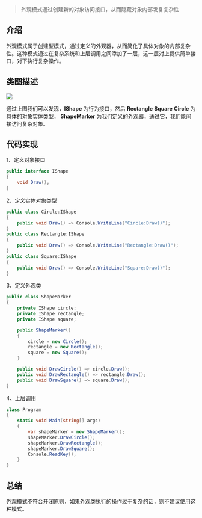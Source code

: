 ﻿> 外观模式通过创建新的对象访问接口，从而隐藏对象内部发复复杂性

## 介绍

外观模式属于创建型模式，通过定义的外观器，从而简化了具体对象的内部复杂性。这种模式通过在复杂系统和上层调用之间添加了一层，这一层对上提供简单接口，对下执行复杂操作。

## 类图描述

![](https://img2018.cnblogs.com/blog/749711/201811/749711-20181125181113360-1759505360.png)

通过上图我们可以发现，**IShape** 为行为接口，然后 **Rectangle** **Square** **Circle** 为具体的对象实体类型， **ShapeMarker** 为我们定义的外观器，通过它，我们能间接访问复杂对象。

## 代码实现

1、定义对象接口

```C#
public interface IShape
{
    void Draw();
}
```

2、定义实体对象类型

```C#
public class Circle:IShape
{
    public void Draw() => Console.WriteLine("Circle:Draw()");
}
public class Rectangle:IShape
{
    public void Draw() => Console.WriteLine("Rectangle:Draw()");
}
public class Square:IShape
{
    public void Draw() => Console.WriteLine("Square:Draw()");
}
```

3、定义外观类

```C#
public class ShapeMarker
{
    private IShape circle;
    private IShape rectangle;
    private IShape square;

    public ShapeMarker()
    {
        circle = new Circle();
        rectangle = new Rectangle();
        square = new Square();
    }

    public void DrawCircle() => circle.Draw();
    public void DrawRectangle() => rectangle.Draw();
    public void DrawSquare() => square.Draw();
}
```

4、上层调用

```C#
class Program
{
    static void Main(string[] args)
    {
        var shapeMarker = new ShapeMarker();
        shapeMarker.DrawCircle();
        shapeMarker.DrawRectangle();
        shapeMarker.DrawSquare();
        Console.ReadKey();
    }
}
```

## 总结

外观模式不符合开闭原则，如果外观类执行的操作过于复杂的话，则不建议使用这种模式。
